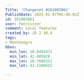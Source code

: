 ```yaml
---
Title: 'Changeset #161083061'
PublishDate: 2025-01-07T05:46:01Z
id: 161083061
user: fenrisster
comment: Local features
created_by: iD 2.30.4
tags:
- Montenegro
bbox:
  min_lon: 18.6492471
  min_lat: 42.485628
  max_lon: 18.7686251
  max_lat: 42.5186622

---
```

